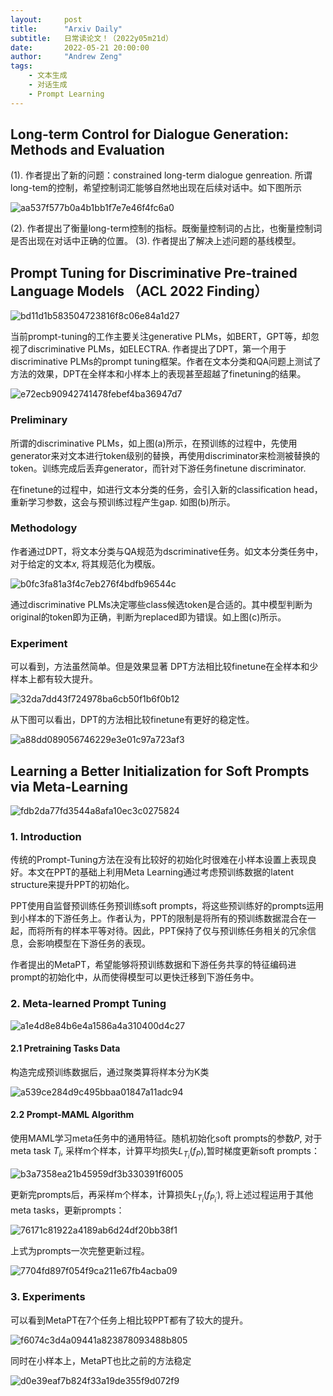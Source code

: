 ```yaml
---
layout:     post
title:      "Arxiv Daily"
subtitle:   日常读论文！（2022y05m21d）
date:       2022-05-21 20:00:00
author:     "Andrew Zeng"
tags:
    - 文本生成
    - 对话生成
    - Prompt Learning
---
```


##  Long-term Control for Dialogue Generation: Methods and Evaluation

(1). 作者提出了新的问题：constrained long-term dialogue genreation. 所谓long-tem的控制，希望控制词汇能够自然地出现在后续对话中。如下图所示

![aa537f577b0a4b1bb1f7e7e46f4fc6a0](https://user-images.githubusercontent.com/47687248/169651511-f4d126d9-e9df-473b-b729-1ad9e21dded3.png)

(2). 作者提出了衡量long-term控制的指标。既衡量控制词的占比，也衡量控制词是否出现在对话中正确的位置。
(3). 作者提出了解决上述问题的基线模型。


## Prompt Tuning for Discriminative Pre-trained Language Models （ACL 2022 Finding）

![bd11d1b583504723816f8c06e84a1d27](https://user-images.githubusercontent.com/47687248/170032301-811ee7fe-5793-4357-a121-ec4477580aee.png)

当前prompt-tuning的工作主要关注generative PLMs，如BERT，GPT等，却忽视了discriminative PLMs，如ELECTRA. 作者提出了DPT，第一个用于discriminative PLMs的prompt tuning框架。作者在文本分类和QA问题上测试了方法的效果，DPT在全样本和小样本上的表现甚至超越了finetuning的结果。

![e72ecb90942741478febef4ba36947d7](https://user-images.githubusercontent.com/47687248/170032414-f33f09ce-3885-42c6-b7b7-6de604cebe57.png)

### Preliminary
所谓的discriminative PLMs，如上图(a)所示，在预训练的过程中，先使用generator来对文本进行token级别的替换，再使用discriminator来检测被替换的token。训练完成后丢弃generator，而针对下游任务finetune discriminator.

在finetune的过程中，如进行文本分类的任务，会引入新的classification head，重新学习参数，这会与预训练过程产生gap. 如图(b)所示。

### Methodology
作者通过DPT，将文本分类与QA规范为dscriminative任务。如文本分类任务中，对于给定的文本$x$, 将其规范化为模版。

![b0fc3fa81a3f4c7eb276f4bdfb96544c](https://user-images.githubusercontent.com/47687248/170032422-e1210af5-11ee-4cab-aeab-07ce24fbccd7.png)

通过discriminative PLMs决定哪些class候选token是合适的。其中模型判断为original的token即为正确，判断为replaced即为错误。如上图(c)所示。

### Experiment
可以看到，方法虽然简单。但是效果显著
DPT方法相比较finetune在全样本和少样本上都有较大提升。

![32da7dd43f724978ba6cb50f1b6f0b12](https://user-images.githubusercontent.com/47687248/170032472-26242645-a8ca-42b1-b566-fb4b15948320.png)

从下图可以看出，DPT的方法相比较finetune有更好的稳定性。

![a88dd089056746229e3e01c97a723af3](https://user-images.githubusercontent.com/47687248/170032518-03447f1c-3c63-4000-8fd4-7cf3faf2e544.png)

## Learning a Better Initialization for Soft Prompts via Meta-Learning

![fdb2da77fd3544a8afa10ec3c0275824](https://user-images.githubusercontent.com/47687248/170504893-347a75f2-99e5-440c-8286-1aac4a56c3ec.png)

### 1. Introduction

传统的Prompt-Tuning方法在没有比较好的初始化时很难在小样本设置上表现良好。本文在PPT的基础上利用Meta Learning通过考虑预训练数据的latent structure来提升PPT的初始化。

PPT使用自监督预训练任务预训练soft prompts，将这些预训练好的prompts运用到小样本的下游任务上。作者认为，PPT的限制是将所有的预训练数据混合在一起，而将所有的样本平等对待。因此，PPT保持了仅与预训练任务相关的冗余信息，会影响模型在下游任务的表现。

作者提出的MetaPT，希望能够将预训练数据和下游任务共享的特征编码进prompt的初始化中，从而使得模型可以更快迁移到下游任务中。

### 2. Meta-learned Prompt Tuning

![a1e4d8e84b6e4a1586a4a310400d4c27](https://user-images.githubusercontent.com/47687248/170505082-30de48cf-add7-4313-9c65-0efac818f7f3.png)

#### 2.1 Pretraining Tasks Data

构造完成预训练数据后，通过聚类算将样本分为K类

![a539ce284d9c495bbaa01847a11adc94](https://user-images.githubusercontent.com/47687248/170505208-6694e4ef-3bab-4e56-a217-2222e678ba6d.png)

#### 2.2 Prompt-MAML Algorithm

使用MAML学习meta任务中的通用特征。随机初始化soft prompts的参数$P$, 对于meta task $T_{i}$, 采样m个样本，计算平均损失$L_{T_{i}}(f_{P})$,暂时梯度更新soft prompts：

![b3a7358ea21b45959df3b330391f6005](https://user-images.githubusercontent.com/47687248/170505366-1a101d7b-b367-479b-a2ec-7b0e0403ce8f.png)

更新完prompts后，再采样m个样本，计算损失$L_{T_{i}}(f_{P_{i}^{'}})$, 将上述过程运用于其他meta tasks，更新prompts：

![76171c81922a4189ab6d24df20bb38f1](https://user-images.githubusercontent.com/47687248/170505424-4c1fcdcf-2660-4c11-b530-4cacc04c1ce5.png)

上式为prompts一次完整更新过程。

![7704fd897f054f9ca211e67fb4acba09](https://user-images.githubusercontent.com/47687248/170505485-ff884387-7ce9-4514-9eaa-c2619de7e7a0.png)

### 3. Experiments

可以看到MetaPT在7个任务上相比较PPT都有了较大的提升。

![f6074c3d4a09441a823878093488b805](https://user-images.githubusercontent.com/47687248/170505608-537ac889-d172-4a01-8e18-e46e98d266b5.png)

同时在小样本上，MetaPT也比之前的方法稳定

![d0e39eaf7b824f33a19de355f9d072f9](https://user-images.githubusercontent.com/47687248/170505661-1570ff80-96d1-49f6-8ff1-41a10f6e83a3.png)





